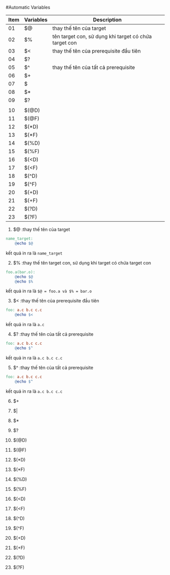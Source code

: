 #Automatic Variables  

| Item | Variables | Description |
| --- | --- | --- |
| 01 | $@ | thay thế tên của target |
| 02 | $% | tên target con, sử dụng khi target có chứa target con |
| 03 | $< | thay thế tên của prerequisite đầu tiên | 
| 04 | $? |  |
| 05 | $^ | thay thế tên của tất cả prerequisite |
| 06 | $+ |  | 
| 07 | $| |  |
| 08 | $* |  |
| 09 | $? |  |
|  |  |  |
| 10 | $(@D) |  |
| 11 | $(@F) |  |
| 12 | $(*D) |  |
| 13 | $(*F) |  |
| 14 | $(%D) |  |
| 15 | $(%F) |  |
| 16 | $(<D) |  |
| 17 | $(<F) |  |
| 18 | $(^D) |  |
| 19 | $(^F) |  |
| 20 | $(+D) |  |
| 21 | $(+F) |  |
| 22 | $(?D) |  |
| 23 | $(?F) |  |
  
1. $@ :thay thế tên của target  
```makefile
name_target:
    @echo $@
```  
kết quả in ra là `name_target`  

2. $% :thay thế tên target con, sử dụng khi target có chứa target con
```makefile
foo.a(bar.o):
	@echo $@
	@echo $%
```  
kết quả in ra là `$@ = foo.a và $% = bar.o`  

3. $< :thay thế tên của prerequisite đầu tiên
```makefile
foo: a.c b.c c.c
	@echo $<
```  
kết quả in ra là `a.c`  

04. $? :thay thế tên của tất cả prerequisite  
```makefile
foo: a.c b.c c.c
	@echo $^
```  
kết quả in ra là `a.c b.c c.c`  

05. $^ :thay thế tên của tất cả prerequisite  
```makefile
foo: a.c b.c c.c
	@echo $^
```  
kết quả in ra là `a.c b.c c.c`  

06. $+  
07. $|
08. $*
09. $?
 
10. $(@D)
11. $(@F)
12. $(*D)
13. $(*F)
14. $(%D)
15. $(%F)
16. $(<D)
17. $(<F)
18. $(^D)
19. $(^F)
20. $(+D)
21. $(+F)
22. $(?D)
23. $(?F)